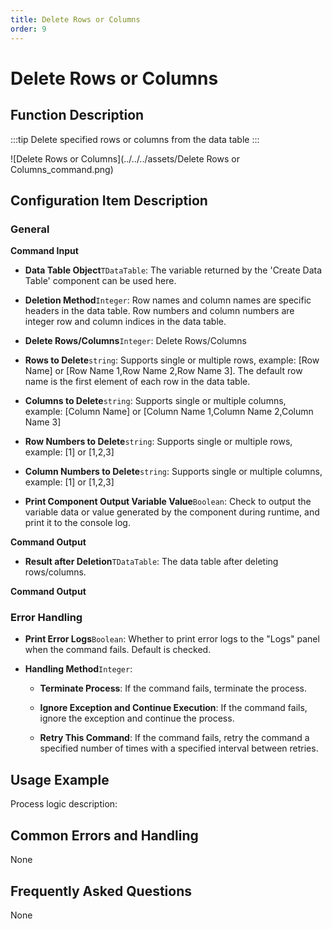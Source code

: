 ```yaml
---
title: Delete Rows or Columns
order: 9
---
```


# Delete Rows or Columns

## Function Description

:::tip 
Delete specified rows or columns from the data table
:::

![Delete Rows or Columns](../../../assets/Delete Rows or Columns_command.png)

## Configuration Item Description

### General

**Command Input**

- **Data Table Object**`TDataTable`: The variable returned by the 'Create Data Table' component can be used here.

- **Deletion Method**`Integer`: Row names and column names are specific headers in the data table. Row numbers and column numbers are integer row and column indices in the data table.

- **Delete Rows/Columns**`Integer`: Delete Rows/Columns

- **Rows to Delete**`string`: Supports single or multiple rows, example: [Row Name] or [Row Name 1,Row Name 2,Row Name 3]. The default row name is the first element of each row in the data table.

- **Columns to Delete**`string`: Supports single or multiple columns, example: [Column Name] or [Column Name 1,Column Name 2,Column Name 3]

- **Row Numbers to Delete**`string`: Supports single or multiple rows, example: [1] or [1,2,3]

- **Column Numbers to Delete**`string`: Supports single or multiple columns, example: [1] or [1,2,3]

- **Print Component Output Variable Value**`Boolean`: Check to output the variable data or value generated by the component during runtime, and print it to the console log.


**Command Output**

- **Result after Deletion**`TDataTable`: The data table after deleting rows/columns.


**Command Output**

### Error Handling

- **Print Error Logs**`Boolean`: Whether to print error logs to the "Logs" panel when the command fails. Default is checked. 

- **Handling Method**`Integer`:

    - **Terminate Process**: If the command fails, terminate the process.

    - **Ignore Exception and Continue Execution**: If the command fails, ignore the exception and continue the process.

    - **Retry This Command**: If the command fails, retry the command a specified number of times with a specified interval between retries.

## Usage Example

Process logic description:

## Common Errors and Handling

None

## Frequently Asked Questions

None


